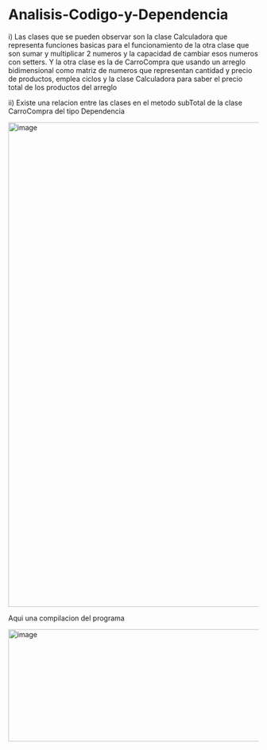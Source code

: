 # Analisis-Codigo-y-Dependencia

i) Las clases que se pueden observar son la clase Calculadora que representa funciones basicas para el funcionamiento de la otra clase que son sumar y multiplicar 2 numeros y la capacidad de cambiar esos numeros
con setters. Y la otra clase es la de CarroCompra que usando un arreglo bidimensional como matriz de numeros que representan cantidad y precio de productos, emplea ciclos y la clase Calculadora para saber el 
precio total de los productos del arreglo

ii) Existe una relacion entre las clases en el metodo subTotal de la clase CarroCompra del tipo Dependencia 

<img width="1588" height="976" alt="image" src="https://github.com/user-attachments/assets/bf66d29a-57d9-446d-ba62-3e89ead4ee77" />


Aqui una compilacion del programa

<img width="1768" height="226" alt="image" src="https://github.com/user-attachments/assets/131fe978-7eb3-4884-a202-fdaee09ed6e6" />


